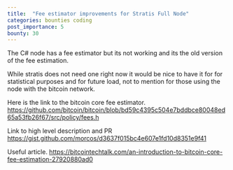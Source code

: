 ```yaml
---
title:  "Fee estimator improvements for Stratis Full Node"
categories: bounties coding
post_importance: 5
bounty: 30
---
```


The C# node has a fee estimator but its not working and its the old version of the fee estimation.

While stratis does not need one right now it would be nice to have it for for statistical purposes and for future load, not to mention for those using the node with the bitcoin network.

Here is the link to the bitcoin core fee estimator.
https://github.com/bitcoin/bitcoin/blob/bd59c4395c504e7bddbce80048ed65a53fb26f67/src/policy/fees.h

Link to high level description and PR
https://gist.github.com/morcos/d3637f015bc4e607e1fd10d8351e9f41

Useful article.
https://bitcointechtalk.com/an-introduction-to-bitcoin-core-fee-estimation-27920880ad0
